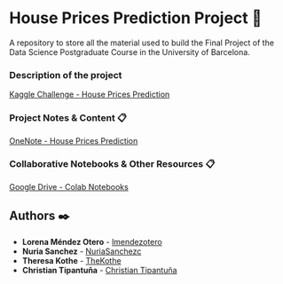 # House Prices Prediction Project 🚀
A repository to store all the material used to build the Final Project of the Data Science Postgraduate Course in the University of Barcelona.

### Description of the project

[Kaggle Challenge - House Prices Prediction](https://www.kaggle.com/c/house-prices-advanced-regression-techniques/overview)

### Project Notes & Content 📋

[OneNote - House Prices Prediction](https://1drv.ms/u/s!AgWTAJ13ZxntgiNbXYB0wrdY_iik?e=D2tikf)

### Collaborative Notebooks & Other Resources 📋

[Google Drive - Colab Notebooks](https://drive.google.com/drive/folders/1kjrA89WLGD88FQKR8QYhqIiHiNRWg--l)


## Authors ✒️

* **Lorena Méndez Otero** - [lmendezotero](https://github.com/lmendezotero) 
* **Nuria Sanchez** - [NuriaSanchezc](https://github.com/NuriaSanchezc) 
* **Theresa Kothe** - [TheKothe](https://github.com/TheKothe) 
* **Christian Tipantuña** - [Christian Tipantuña](https://github.com/ChristianTipantuna) 
